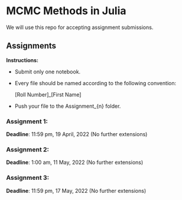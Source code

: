 # MCMC Methods in Julia
We will use this repo for accepting assignment submissions.

## Assignments

**Instructions:** 

- Submit only one notebook. 

- Every file should be named according to the following convention:

  [Roll Number]_[First Name]

- Push your file to the Assignment_{n} folder.


### Assignment 1:
**Deadline**: 11:59 pm, 19 April, 2022 (No further extensions)

### Assignment 2:
**Deadline**: 1:00 am, 11 May, 2022 (No further extensions)

### Assignment 3:
**Deadline**: 11:59 pm, 17 May, 2022 (No further extensions)


